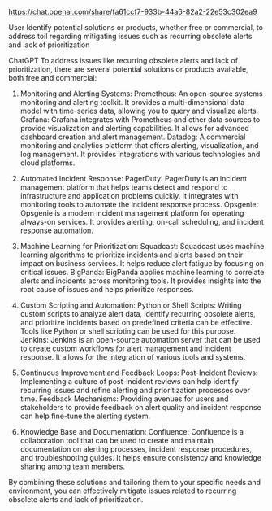 https://chat.openai.com/share/fa61ccf7-933b-44a6-82a2-22e53c302ea9

User
Identify potential solutions or products, whether free or commercial, to address toil regarding mitigating issues such as recurring obsolete alerts and lack of prioritization

ChatGPT
To address issues like recurring obsolete alerts and lack of prioritization, there are several potential solutions or products available, both free and commercial:

1. Monitoring and Alerting Systems:
Prometheus: An open-source systems monitoring and alerting toolkit. It provides a multi-dimensional data model with time-series data, allowing you to query and visualize alerts.
Grafana: Grafana integrates with Prometheus and other data sources to provide visualization and alerting capabilities. It allows for advanced dashboard creation and alert management.
Datadog: A commercial monitoring and analytics platform that offers alerting, visualization, and log management. It provides integrations with various technologies and cloud platforms.

2. Automated Incident Response:
PagerDuty: PagerDuty is an incident management platform that helps teams detect and respond to infrastructure and application problems quickly. It integrates with monitoring tools to automate the incident response process.
Opsgenie: Opsgenie is a modern incident management platform for operating always-on services. It provides alerting, on-call scheduling, and incident response automation.

3. Machine Learning for Prioritization:
Squadcast: Squadcast uses machine learning algorithms to prioritize incidents and alerts based on their impact on business services. It helps reduce alert fatigue by focusing on critical issues.
BigPanda: BigPanda applies machine learning to correlate alerts and incidents across monitoring tools. It provides insights into the root cause of issues and helps prioritize responses.

4. Custom Scripting and Automation:
Python or Shell Scripts: Writing custom scripts to analyze alert data, identify recurring obsolete alerts, and prioritize incidents based on predefined criteria can be effective. Tools like Python or shell scripting can be used for this purpose.
Jenkins: Jenkins is an open-source automation server that can be used to create custom workflows for alert management and incident response. It allows for the integration of various tools and systems.

5. Continuous Improvement and Feedback Loops:
Post-Incident Reviews: Implementing a culture of post-incident reviews can help identify recurring issues and refine alerting and prioritization processes over time.
Feedback Mechanisms: Providing avenues for users and stakeholders to provide feedback on alert quality and incident response can help fine-tune the alerting system.

6. Knowledge Base and Documentation:
Confluence: Confluence is a collaboration tool that can be used to create and maintain documentation on alerting processes, incident response procedures, and troubleshooting guides. It helps ensure consistency and knowledge sharing among team members.

By combining these solutions and tailoring them to your specific needs and environment, you can effectively mitigate issues related to recurring obsolete alerts and lack of prioritization.

